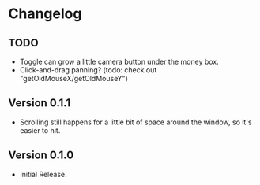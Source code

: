 ﻿Changelog
==============

## TODO
* Toggle can grow a little camera button under the money box.
* Click-and-drag panning? (todo: check out "getOldMouseX/getOldMouseY")

## Version 0.1.1
* Scrolling still happens for a little bit of space around the window, so it's easier to hit.

## Version 0.1.0
* Initial Release.